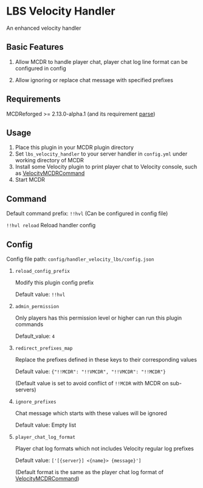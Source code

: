 # LBS Velocity Handler
An enhanced velocity handler

## Basic Features

1. Allow MCDR to handle player chat, player chat log line format can be configured in config

2. Allow ignoring or replace chat message with specified prefixes


## Requirements

MCDReforged >= 2.13.0-alpha.1 (and its requirement [parse](https://pypi.org/project/parse/))

## Usage

1. Place this plugin in your MCDR plugin directory
2. Set `lbs_velocity_handler` to your server handler in `config.yml` under working directory of MCDR
3. Install some Velocity plugin to print player chat to Velocity console, such as [VelocityMCDRCommand](https://github.com/Lazy-Bing-Server/MCDRCommand-Velocity/)
4. Start MCDR

## Command

Default command prefix: `!!hvl` (Can be configured in config file)

`!!hvl reload` Reload handler config


## Config

Config file path: `config/handler_velocity_lbs/config.json`

1. `reload_config_prefix`

   Modify this plugin config prefix

   Default value: `!!hvl`


2. `admin_permission`

   Only players has this permission level or higher can run this plugin commands

   Default_value: `4`


3. `redirect_prefixes_map`

   Replace the prefixes defined in these keys to their corresponding values

   Default value: `{"!!MCDR": "!!VMCDR", "!!VMCDR": "!!MCDR"}` 

   (Default value is set to avoid conflict of `!!MCDR` with MCDR on sub-servers)


4. `ignore_prefixes`

   Chat message which starts with these values will be ignored

   Default value: Empty list


5. `player_chat_log_format`

   Player chat log formats which not includes Velocity regular log prefixes

   Default value: `['[{server}] <{name}> {message}']`

   (Default format is the same as the player chat log format of [VelocityMCDRCommand](https://github.com/Lazy-Bing-Server/MCDRCommand-Velocity/))